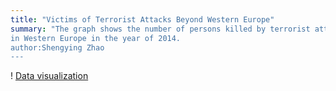 ```yaml
---
title: "Victims of Terrorist Attacks Beyond Western Europe"
summary: "The graph shows the number of persons killed by terrorist attacks in selected countries other than those
in Western Europe in the year of 2014.
author:Shengying Zhao
---
```


! [Data visualization](terrorism-final.png)
